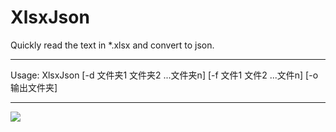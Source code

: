 # XlsxJson
Quickly read the text in *.xlsx and convert to json.

----------
Usage: XlsxJson [-d 文件夹1 文件夹2 ...文件夹n] [-f 文件1 文件2 ...文件n] [-o 输出文件夹]

----------
![](https://raw.githubusercontent.com/septeer/XlsxJson/master/doc/preview.png)

